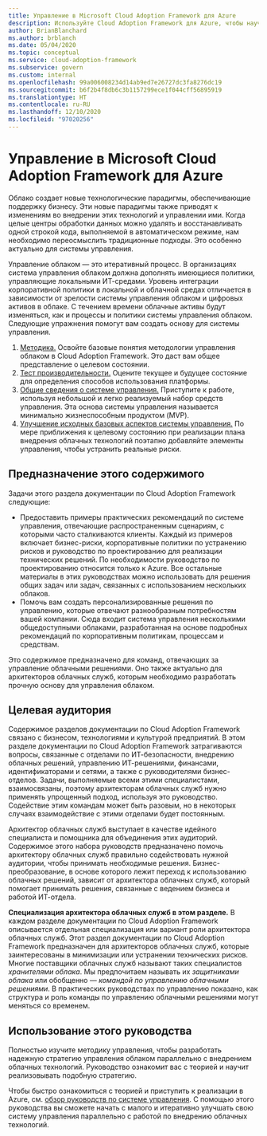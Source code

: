 ```yaml
---
title: Управление в Microsoft Cloud Adoption Framework для Azure
description: Используйте Cloud Adoption Framework для Azure, чтобы научиться оценивать существующие политики, создавать основу для системы управления и итеративно добавлять средства управления.
author: BrianBlanchard
ms.author: brblanch
ms.date: 05/04/2020
ms.topic: conceptual
ms.service: cloud-adoption-framework
ms.subservice: govern
ms.custom: internal
ms.openlocfilehash: 99a006008234d14ab9ed7e26727dc3fa8276dc19
ms.sourcegitcommit: b6f2b4f8db6c3b1157299ece1f044cff56895919
ms.translationtype: HT
ms.contentlocale: ru-RU
ms.lasthandoff: 12/10/2020
ms.locfileid: "97020256"
---
```

# <a name="governance-in-the-microsoft-cloud-adoption-framework-for-azure"></a>Управление в Microsoft Cloud Adoption Framework для Azure

Облако создает новые технологические парадигмы, обеспечивающие поддержку бизнесу. Эти новые парадигмы также приводят к изменениям во внедрении этих технологий и управлении ими. Когда целые центры обработки данных можно удалять и восстанавливать одной строкой кода, выполняемой в автоматическом режиме, нам необходимо переосмыслить традиционные подходы. Это особенно актуально для системы управления.

Управление облаком — это итеративный процесс. В организациях система управления облаком должна дополнять имеющиеся политики, управляющие локальными ИТ-средами. Уровень интеграции корпоративной политики в локальной и облачной средах отличается в зависимости от зрелости системы управления облаком и цифровых активов в облаке. С течением времени облачные активы будут изменяться, как и процессы и политики системы управления облаком. Следующие упражнения помогут вам создать основу для системы управления.

1. [Методика.](./methodology.md) Освойте базовые понятия методологии управления облаком в Cloud Adoption Framework. Это даст вам общее представление о целевом состоянии.
2. [Тест производительности.](./benchmark.md) Оцените текущее и будущее состояние для определения способов использования платформы.
3. [Общие сведения о системе управления.](./initial-foundation.md) Приступите к работе, используя небольшой и легко реализуемый набор средств управления. Эта основа системы управления называется минимально жизнеспособным продуктом (MVP).
4. [Улучшение исходных базовых аспектов системы управления.](./foundation-improvements.md) По мере приближения к целевому состоянию при реализации плана внедрения облачных технологий поэтапно добавляйте элементы управления, чтобы устранить реальные риски.

## <a name="objective-of-this-content"></a>Предназначение этого содержимого

Задачи этого раздела документации по Cloud Adoption Framework следующие:

- Предоставить примеры практических рекомендаций по системе управления, отвечающие распространенным сценариям, с которыми часто сталкиваются клиенты. Каждый из примеров включает бизнес-риски, корпоративные политики по устранению рисков и руководство по проектированию для реализации технических решений. По необходимости руководство по проектированию относится только к Azure. Все остальные материалы в этих руководствах можно использовать для решения общих задач или задач, связанных с использованием нескольких облаков.
- Помочь вам создать персонализированные решения по управлению, которые отвечают разнообразным потребностям вашей компании. Сюда входит система управления несколькими общедоступными облаками, разработанная на основе подробных рекомендаций по корпоративным политикам, процессам и средствам.

Это содержимое предназначено для команд, отвечающих за управление облачными решениями. Оно также актуально для архитекторов облачных служб, которым необходимо разработать прочную основу для управления облаком.

## <a name="intended-audience"></a>Целевая аудитория

Содержимое разделов документации по Cloud Adoption Framework связано с бизнесом, технологиями и культурой предприятий. В этом разделе документации по Cloud Adoption Framework затрагиваются вопросы, связанные с отделами по ИТ-безопасности, внедрению облачных решений, управлению ИТ-решениями, финансами, идентификаторами и сетями, а также с руководителями бизнес-отделов. Задачи, выполняемые всеми этими специалистами, взаимосвязаны, поэтому архитекторам облачных служб нужно применять упрощенный подход, используя это руководство. Содействие этим командам может быть разовым, но в некоторых случаях взаимодействие с этими отделами будет постоянным.

Архитектор облачных служб выступает в качестве идейного специалиста и помощника для объединения этих аудиторий. Содержимое этого набора руководств предназначено помочь архитектору облачных служб правильно содействовать нужной аудитории, чтобы принимать необходимые решения. Бизнес-преобразование, в основе которого лежит переход к использованию облачных решений, зависит от архитектора облачных служб, который помогает принимать решения, связанные с ведением бизнеса и работой ИТ-отдела.

**Специализация архитектора облачных служб в этом разделе.** В каждом разделе документации по Cloud Adoption Framework описывается отдельная специализация или вариант роли архитектора облачных служб. Этот раздел документации по Cloud Adoption Framework предназначен для архитекторов облачных служб, которые заинтересованы в минимизации или устранении технических рисков. Многие поставщики облачных служб называют таких специалистов *хранителями облака*. Мы предпочитаем называть их *защитниками облака* или обобщенно — *командой по управлению облачными решениями*. В практических руководствах по управлению показано, как структура и роль команды по управлению облачными решениями могут меняться со временем.

## <a name="use-this-guide"></a>Использование этого руководства

Полностью изучите методику управления, чтобы разработать надежную стратегию управления облаком параллельно с внедрением облачных технологий. Руководство ознакомит вас с теорией и научит реализовывать подобную стратегию.

Чтобы быстро ознакомиться с теорией и приступить к реализации в Azure, см. [обзор руководств по системе управления](./guides/index.md). С помощью этого руководства вы сможете начать с малого и итеративно улучшать свою систему управления параллельно с работой по внедрению облачных технологий.
